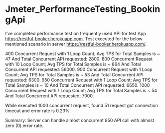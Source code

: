 <h1> Jmeter_PerformanceTesting_BookingApi </h1>

I’ve completed performance test on frequently used API for test App https://restful-booker.herokuapp.com. 
Test executed for the below mentioned scenario in server https://restful-booker.herokuapp.com/. 

400 Concurrent Request with 1 Loop Count; Avg TPS for Total Samples is ~ 47 And Total Concurrent API requested: 2800.
800 Concurrent Request with 10 Loop Count; Avg TPS for Total Samples is ~ 864 And Total Concurrent API requested: 56000.
900 Concurrent Request with 1 Loop Count; Avg TPS for Total Samples is ~ 53 And Total Concurrent API requested: 6300.
950 Concurrent Request with 1 Loop Count; Avg TPS for Total Samples is ~ 10 And Total Concurrent API requested: 6650.
1000 Concurrent Request with 1 Loop Count; Avg TPS for Total Samples is ~ 54 And Total Concurrent API requested: 7000.

While executed 1000 concurrent request, found  51 request got connection timeout and error rate is 0.23%. 

Summary: Server can handle almost concurrent 950 API call with almost zero (0) error rate.
